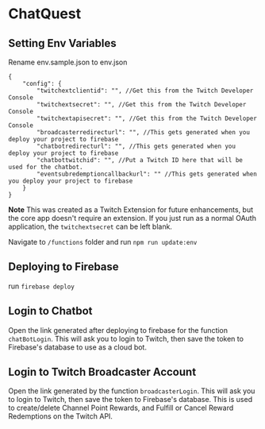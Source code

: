 # ChatQuest
 
## Setting Env Variables
Rename env.sample.json to env.json
```
{
    "config": {
        "twitchextclientid": "", //Get this from the Twitch Developer Console
        "twitchextsecret": "", //Get this from the Twitch Developer Console
        "twitchextapisecret": "", //Get this from the Twitch Developer Console
        "broadcasterredirecturl": "", //This gets generated when you deploy your project to firebase
        "chatbotredirecturl": "", //This gets generated when you deploy your project to firebase
        "chatbottwitchid": "", //Put a Twitch ID here that will be used for the chatbot.
        "eventsubredemptioncallbackurl": "" //This gets generated when you deploy your project to firebase
    }
}
```
**Note** This was created as a Twitch Extension for future enhancements, but the core app doesn't require an extension. If you just run as  a normal OAuth application, the `twitchextsecret` can be left blank.

Navigate to `/functions` folder and run `npm run update:env`

## Deploying to Firebase
run `firebase deploy`

## Login to Chatbot
Open the link generated after deploying to firebase for the function `chatBotLogin`.
This will ask you to login to Twitch, then save the token to Firebase's database to use as a cloud bot.

## Login to Twitch Broadcaster Account
Open the link generated by the function `broadcasterLogin`.
This will ask you to login to Twitch, then save the token to Firebase's database. 
This is used to create/delete Channel Point Rewards, and Fulfill or Cancel Reward Redemptions on the Twitch API.
